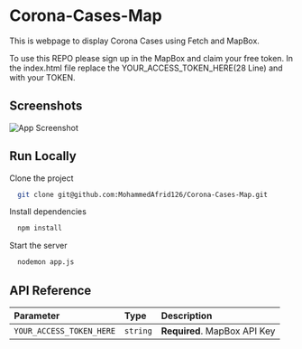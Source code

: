 # Corona-Cases-Map

This is webpage to display Corona Cases using Fetch and MapBox.

To use this REPO please sign up in the MapBox and claim your free token. In the index.html file replace the YOUR_ACCESS_TOKEN_HERE(28 Line) and with your TOKEN.
## Screenshots

![App Screenshot](https://raw.github.com/MohammedAfrid126/Corona-Cases-Map/master/web-view.jpg)
## Run Locally

Clone the project

```bash
  git clone git@github.com:MohammedAfrid126/Corona-Cases-Map.git
```

Install dependencies

```bash
  npm install
```

Start the server

```bash
  nodemon app.js
```


## API Reference


| Parameter | Type     | Description                |
| :-------- | :------- | :------------------------- |
| `YOUR_ACCESS_TOKEN_HERE` | `string` | **Required**. MapBox API Key |